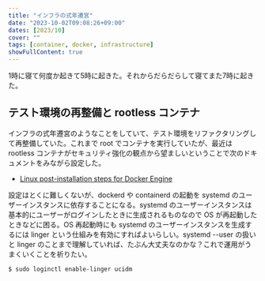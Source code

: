 ```yaml
---
title: "インフラの式年遷宮"
date: "2023-10-02T09:08:26+09:00"
dates: [2023/10]
cover: ""
tags: [container, docker, infrastructure]
showFullContent: true
---
```


1時に寝て何度か起きて5時に起きた。それからだらだらして寝てまた7時に起きた。

## テスト環境の再整備と rootless コンテナ

インフラの式年遷宮のようなことをしていて、テスト環境をリファクタリングして再整備していた。これまで root でコンテナを実行していたが、最近は rootless コンテナがセキュリティ強化の観点から望ましいということで次のドキュメントをみながら設定した。

* [Linux post-installation steps for Docker Engine](https://docs.docker.com/engine/install/linux-postinstall/)

設定はとくに難しくないが、dockerd や containerd の起動を systemd のユーザーインスタンスに依存することになる。systemd のユーザーインスタンスは基本的にユーザーがログインしたときに生成されるものなので OS が再起動したときなどに困る。OS 再起動時にも systemd のユーザーインスタンスを生成するには linger という仕組みを有効にすればよいらしい。systemd --user の扱いと linger のことまで理解していれば、たぶん大丈夫なのかな？これで運用がうまくいくことを祈りたい。

```bash
$ sudo loginctl enable-linger ucidm
```
